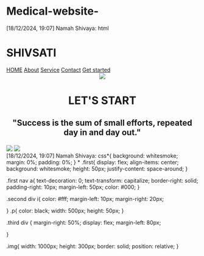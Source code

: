 # Medical-website-
[18/12/2024, 19:07] Namah Shivaya: html<link href="lavi.css" rel="stylesheet">
<div class="first">
    <h1>SHIVSATI</h1>
    <nav>
        <a href="">HOME</a>
        <a href="">About</a>
        <a href="">Service</a>
        <a href="">Contact</a>
        <a href="">Get started</a>
    </nav>
</div>
<center>
<div class="second">
    <div class="pic">
        <img src="ece1.png"/>
    </div>

</div>
<h1>LET'S START</h1>
<h2><p>"Success is the sum of small efforts, repeated day in and day out." </p></h2>
</center>

<div class="third">
    <div class="pic">
        <img src="ece.png"/>
        <img src="lp.png.png"/>
    </div>
</div>
[18/12/2024, 19:07] Namah Shivaya: css*{
    background: whitesmoke;
    margin: 0%;
    padding: 0%;
}
*
.first{
    display: flex;
    align-items: center;
    background: whitesmoke;
    height: 50px;
    justify-content: space-around;
}

.first nav a{
    text-decoration: 0;
    text-transform: capitalize;
    border-right: solid;
    padding-right: 10px;
    margin-left: 50px;
    color: #000;
}

.second div i{
    color: #fff;
    margin-left: 10px;
    margin-right: 20px;
    
}
.p{
    color: black;
    width: 500px;
    height: 50px;
}

.third div {
    margin-right: 50%;
    display: flex;
    margin-left: 80px;
    
}

.img{
    width: 1000px;
    height: 300px;
    border: solid;
    position: relative;
}
